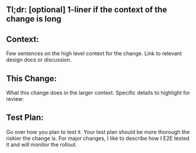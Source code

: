 
## Tl;dr: [optional] 1-liner if the context of the change is long

## Context:

Few sentences on the high level context for the change. Link to relevant design docs or discussion.

## This Change:

What this change does in the larger context. Specific details to highlight for review:

<highlight1>
<highlight2>
<highlight3>

## Test Plan:

Go over how you plan to test it. Your test plan should be more thorough the riskier the change is. For major changes, I like to describe how I E2E tested it and will monitor the rollout.
